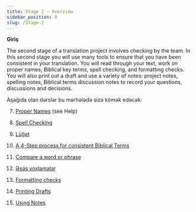 ```yaml
---
title: Stage 2 – Overview
sidebar_position: 0
slug: /Stage-2
---
```




**Giriş**


The second stage of a translation project involves checking by the team. In this second stage you will use many tools to ensure that you have been consistent in your translation. You will read through your text, work on proper names, Biblical key terms, spell checking, and formatting checks. You will also print out a draft and use a variety of notes: project notes, spelling notes, Biblical terms discussion notes to record your questions, discussions and decisions.


Aşağıda olan dərslər bu mərhələdə sizə kömək edəcək:


  7.  [Proper Names](/7.PN) (see Help)


  8.  [Spell Checking](/8.SP)


  9.  [Lüğət](/9.GL)


 10.  [A 4-Step process for consistent Biblical Terms](/10.BT)


 11.  [Compare a word or phrase](/11.MP)


 12.  [Əsas yoxlamalar](/12.BC2)


 13.  [Formatting checks](/13.FC)


 14.  [Printing Drafts](/14.PD)


 15.  [Using Notes](/15.UN)

